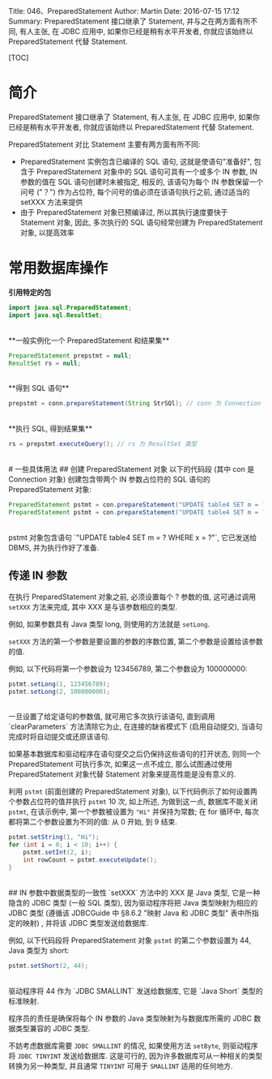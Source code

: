 Title: 046、PreparedStatement
Author: Martin
Date: 2016-07-15 17:12
Summary: PreparedStatement 接口继承了 Statement, 并与之在两方面有所不同, 有人主张, 在 JDBC 应用中, 如果你已经是稍有水平开发者, 你就应该始终以 PreparedStatement 代替 Statement.

[TOC]

# 简介
PreparedStatement 接口继承了 Statement, 有人主张, 在 JDBC 应用中, 如果你已经是稍有水平开发者, 你就应该始终以 PreparedStatement 代替 Statement.

PreparedStatement 对比 Statement 主要有两方面有所不同:

- PreparedStatement 实例包含已编译的 SQL 语句, 这就是使语句"准备好", 包含于 PreparedStatement 对象中的 SQL 语句可具有一个或多个 IN 参数, IN 参数的值在 SQL 语句创建时未被指定, 相反的, 该语句为每个 IN 参数保留一个问号 ("？") 作为占位符, 每个问号的值必须在该语句执行之前, 通过适当的 setXXX 方法来提供
- 由于 PreparedStatement 对象已预编译过, 所以其执行速度要快于 Statement 对象, 因此, 多次执行的 SQL 语句经常创建为 PreparedStatement 对象, 以提高效率

# 常用数据库操作
**引用特定的包**

```java
import java.sql.PreparedStatement;
import java.sql.ResultSet;
```
<br>
**一般实例化一个 PreparedStatement 和结果集**

```java
PreparedStatement prepstmt = null;
ResultSet rs = null;
```
<br>
**得到 SQL 语句**

```java
prepstmt = conn.prepareStatement(String StrSQl); // conn 为 Connection 类型
```
<br>
**执行 SQL, 得到结果集**

```java
rs = prepstmt.executeQuery(); // rs 为 ResultSet 类型
```
<br>
# 一些具体用法
## 创建 PreparedStatement 对象
以下的代码段 (其中 con 是 Connection 对象) 创建包含带两个 IN 参数占位符的 SQL 语句的 PreparedStatement 对象:

```java
PreparedStatement pstmt = con.prepareStatement("UPDATE table4 SET m = ? WHERE x = ?");　　
PreparedStatement pstmt = con.prepareStatement("UPDATE table4 SET m = ? WHERE x = ?"); 　　
```
<br>
pstmt 对象包含语句 `"UPDATE table4 SET m = ? WHERE x = ?"`, 它已发送给 DBMS, 并为执行作好了准备.

## 传递 IN 参数
在执行 PreparedStatement 对象之前, 必须设置每个 ? 参数的值, 这可通过调用 `setXXX` 方法来完成, 其中 XXX 是与该参数相应的类型.

例如, 如果参数具有 Java 类型 long, 则使用的方法就是 `setLong`.

`setXXX` 方法的第一个参数是要设置的参数的序数位置, 第二个参数是设置给该参数的值.

例如, 以下代码将第一个参数设为 123456789, 第二个参数设为 100000000:

```java
pstmt.setLong(1, 123456789);
pstmt.setLong(2, 100000000);
```
<br>
一旦设置了给定语句的参数值, 就可用它多次执行该语句, 直到调用 `clearParameters` 方法清除它为止, 在连接的缺省模式下 (启用自动提交), 当语句完成时将自动提交或还原该语句.

如果基本数据库和驱动程序在语句提交之后仍保持这些语句的打开状态, 则同一个 PreparedStatement 可执行多次, 如果这一点不成立, 那么试图通过使用 PreparedStatement 对象代替 Statement 对象来提高性能是没有意义的.

利用 `pstmt` (前面创建的 PreparedStatement 对象), 以下代码例示了如何设置两个参数占位符的值并执行 `pstmt` 10 次, 如上所述, 为做到这一点, 数据库不能关闭 `pstmt`, 在该示例中, 第一个参数被设置为 `"Hi"` 并保持为常数; 在 for 循环中, 每次都将第二个参数设置为不同的值: 从 0 开始, 到 9 结束.

```java
pstmt.setString(1, "Hi");
for (int i = 0; i < 10; i++) {
    pstmt.setInt(2, i);
    int rowCount = pstmt.executeUpdate();
}
```
<br>
## IN 参数中数据类型的一致性
`setXXX` 方法中的 XXX 是 Java 类型, 它是一种隐含的 JDBC 类型 (一般 SQL 类型), 因为驱动程序将把 Java 类型映射为相应的 JDBC 类型 (遵循该 JDBCGuide 中 §8.6.2 "映射 Java 和 JDBC 类型" 表中所指定的映射) , 并将该 JDBC 类型发送给数据库.

例如, 以下代码段将 PreparedStatement 对象 `pstmt` 的第二个参数设置为 44, Java 类型为 short:

```java
pstmt.setShort(2, 44);
```
<br>
驱动程序将 44 作为 `JDBC SMALLINT` 发送给数据库, 它是 `Java Short` 类型的标准映射.

程序员的责任是确保将每个 IN 参数的 Java 类型映射为与数据库所需的 JDBC 数据类型兼容的 JDBC 类型.

不妨考虑数据库需要 `JDBC SMALLINT` 的情况, 如果使用方法 `setByte`, 则驱动程序将 `JDBC TINYINT` 发送给数据库. 这是可行的, 因为许多数据库可从一种相关的类型转换为另一种类型, 并且通常 `TINYINT` 可用于 `SMALLINT` 适用的任何地方.
